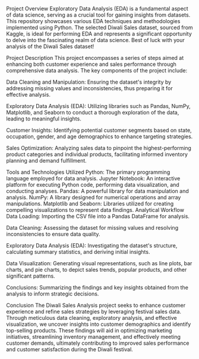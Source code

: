 Project Overview
Exploratory Data Analysis (EDA) is a fundamental aspect of data science, serving as a crucial tool for gaining insights from datasets. This repository showcases various EDA techniques and methodologies implemented using Python. The selected Diwali Sales dataset, sourced from Kaggle, is ideal for performing EDA and represents a significant opportunity to delve into the fascinating realm of data science. Best of luck with your analysis of the Diwali Sales dataset!

Project Description
This project encompasses a series of steps aimed at enhancing both customer experience and sales performance through comprehensive data analysis. The key components of the project include:

Data Cleaning and Manipulation: Ensuring the dataset's integrity by addressing missing values and inconsistencies, thus preparing it for effective analysis.

Exploratory Data Analysis (EDA): Utilizing libraries such as Pandas, NumPy, Matplotlib, and Seaborn to conduct a thorough exploration of the data, leading to meaningful insights.

Customer Insights: Identifying potential customer segments based on state, occupation, gender, and age demographics to enhance targeting strategies.

Sales Optimization: Analyzing sales data to pinpoint the highest-performing product categories and individual products, facilitating informed inventory planning and demand fulfillment.

Tools and Technologies Utilized
Python: The primary programming language employed for data analysis.
Jupyter Notebook: An interactive platform for executing Python code, performing data visualization, and conducting analyses.
Pandas: A powerful library for data manipulation and analysis.
NumPy: A library designed for numerical operations and array manipulations.
Matplotlib and Seaborn: Libraries utilized for creating compelling visualizations to represent data findings.
Analytical Workflow
Data Loading: Importing the CSV file into a Pandas DataFrame for analysis.

Data Cleaning: Assessing the dataset for missing values and resolving inconsistencies to ensure data quality.

Exploratory Data Analysis (EDA): Investigating the dataset's structure, calculating summary statistics, and deriving initial insights.

Data Visualization: Generating visual representations, such as line plots, bar charts, and pie charts, to depict sales trends, popular products, and other significant patterns.

Conclusions: Summarizing the findings and key insights obtained from the analysis to inform strategic decisions.

Conclusion
The Diwali Sales Analysis project seeks to enhance customer experience and refine sales strategies by leveraging festival sales data. Through meticulous data cleaning, exploratory analysis, and effective visualization, we uncover insights into customer demographics and identify top-selling products. These findings will aid in optimizing marketing initiatives, streamlining inventory management, and effectively meeting customer demands, ultimately contributing to improved sales performance and customer satisfaction during the Diwali festival.

